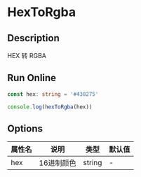 # HexToRgba

## Description
HEX 转 RGBA

## Run Online

<RunCode :language="ts" :dependency="`
function isColor(color: string, type: 'HEX' | 'RGB' | 'RGBA'): boolean {
  const typeMap = {
    HEX: /^#([0-9a-fA-F]{6}|[0-9a-fA-F]{3})\$/g,
    RGB: /^[rR][gG][bB][\\(]([\\s]*(2[0-4][0-9]|25[0-5]|[01]?[0-9][0-9]?)[\\s]*,[\\s]*){2}([\\s]*(2[0-4][0-9]|25[0-5]|[01]?[0-9][0-9]?)[\\s]*){1}[\\)]\$/g,
    RGBA: /^[rR][gG][bB][aA][\\(]([\\s]*(2[0-4][0-9]|25[0-5]|[01]?[0-9][0-9]?)[\\s]*,[\\s]*){3}[\\s]*(1|1.0|0|0.[0-9])[\\s]*[\\)]{1}\$/g,
  }
  return typeMap[type].test(color)
}
const hexToRgba = (hex: string): string => {
  if (!isColor(hex, 'HEX'))
    return ''
  const getSingle = (start: number, end: number) => parseInt(\`0x\${hex.slice(start, end)}\${hex.slice(start, end)}\`)
  const getDouble = (start: number, end: number) => parseInt(\`0x\${hex.slice(start, end)}\`)
  const hexMap: {
    [key: number]: string
  } = {
    4: \`rgb(\${getSingle(1, 2)}, \${getSingle(2, 3)}, \${getSingle(3, 4)})\`,
    5: \`rgba(\${getSingle(1, 2)}, \${getSingle(2, 3)}, \${getSingle(3, 4)}, \${Math.round(getDouble(4, 5) / 255 * 100) / 100})\`,
    7: \`rgb(\${getDouble(1, 3)}, \${getDouble(3, 5)}, \${getDouble(5, 7)})\`,
    9: \`rgba(\${getDouble(1, 3)}, \${getDouble(3, 5)}, \${getDouble(5, 7)}, \${Math.round(getDouble(7, 9) / 255 * 100) / 100})\`,
  }
  return hexMap[hex.length] || ''
}`">

```ts
const hex: string = '#438275'

console.log(hexToRgba(hex))
```

</RunCode>

## Options

<div class="utils-table">

| 属性名 | 说明 | 类型 | 默认值 |
| --- | --- | --- | --- |
| hex | 16进制颜色 | string | - |

</div>